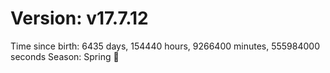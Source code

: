 # Version: v17.7.12
Time since birth: 6435 days, 154440 hours, 9266400 minutes, 555984000 seconds
Season: Spring 🌸
